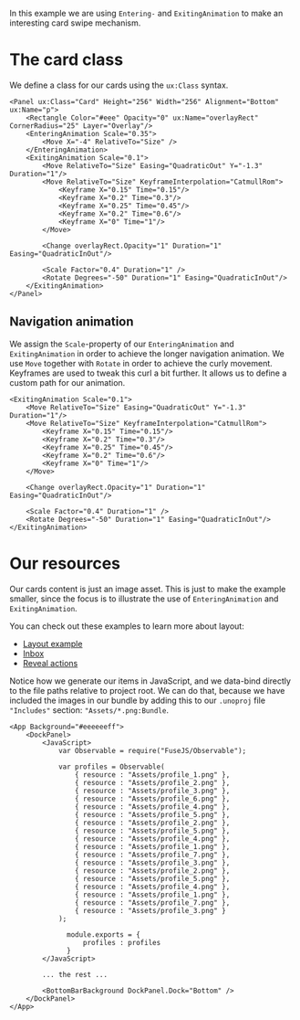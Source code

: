 In this example we are using `Entering-` and `ExitingAnimation` to make an interesting card swipe mechanism.

# The card class

We define a class for our cards using the `ux:Class` syntax.

<!-- snippet-begin:code/Card.ux:CardClass -->

```
<Panel ux:Class="Card" Height="256" Width="256" Alignment="Bottom" ux:Name="p">
    <Rectangle Color="#eee" Opacity="0" ux:Name="overlayRect" CornerRadius="25" Layer="Overlay"/>
    <EnteringAnimation Scale="0.35">
        <Move X="-4" RelativeTo="Size" />
    </EnteringAnimation>
    <ExitingAnimation Scale="0.1">
        <Move RelativeTo="Size" Easing="QuadraticOut" Y="-1.3" Duration="1"/>
        <Move RelativeTo="Size" KeyframeInterpolation="CatmullRom">
            <Keyframe X="0.15" Time="0.15"/>
            <Keyframe X="0.2" Time="0.3"/>
            <Keyframe X="0.25" Time="0.45"/>
            <Keyframe X="0.2" Time="0.6"/>
            <Keyframe X="0" Time="1"/>
        </Move>

        <Change overlayRect.Opacity="1" Duration="1" Easing="QuadraticInOut"/>

        <Scale Factor="0.4" Duration="1" />
        <Rotate Degrees="-50" Duration="1" Easing="QuadraticInOut"/>
    </ExitingAnimation>
</Panel>
```

<!-- snippet-end -->


## Navigation animation

We assign the `Scale`-property of our `EnteringAnimation` and `ExitingAnimation` in order to achieve the longer navigation animation. We use `Move` together with `Rotate` in order to achieve the curly movement. Keyframes are used to tweak this curl a bit further. It allows us to define a custom path for our animation.

<!-- snippet-begin:code/Card.ux:ExitingAnimation -->

```
<ExitingAnimation Scale="0.1">
    <Move RelativeTo="Size" Easing="QuadraticOut" Y="-1.3" Duration="1"/>
    <Move RelativeTo="Size" KeyframeInterpolation="CatmullRom">
        <Keyframe X="0.15" Time="0.15"/>
        <Keyframe X="0.2" Time="0.3"/>
        <Keyframe X="0.25" Time="0.45"/>
        <Keyframe X="0.2" Time="0.6"/>
        <Keyframe X="0" Time="1"/>
    </Move>

    <Change overlayRect.Opacity="1" Duration="1" Easing="QuadraticInOut"/>

    <Scale Factor="0.4" Duration="1" />
    <Rotate Degrees="-50" Duration="1" Easing="QuadraticInOut"/>
</ExitingAnimation>
```

<!-- snippet-end -->

# Our resources

Our cards content is just an image asset. This is just to make the example smaller, since the focus is to illustrate the use of `EnteringAnimation` and `ExitingAnimation`.


You can check out these examples to learn more about layout:

- [Layout example](../layout/)
- [Inbox](../inbox/)
- [Reveal actions](../reveal-actions/)



Notice how we generate our items in JavaScript, and we data-bind directly to the file paths relative to project root.
We can do that, because we have included the images in our bundle by adding this to our `.unoproj` file `"Includes"` section: `"Assets/*.png:Bundle`.

<!-- snippet-begin:code/MainView.ux:MainView -->

```
<App Background="#eeeeeeff">
    <DockPanel>
        <JavaScript>
            var Observable = require("FuseJS/Observable");

            var profiles = Observable(
                { resource : "Assets/profile_1.png" },
                { resource : "Assets/profile_2.png" },
                { resource : "Assets/profile_3.png" },
                { resource : "Assets/profile_6.png" },
                { resource : "Assets/profile_4.png" },
                { resource : "Assets/profile_5.png" },
                { resource : "Assets/profile_2.png" },
                { resource : "Assets/profile_5.png" },
                { resource : "Assets/profile_4.png" },
                { resource : "Assets/profile_1.png" },
                { resource : "Assets/profile_7.png" },
                { resource : "Assets/profile_3.png" },
                { resource : "Assets/profile_2.png" },
                { resource : "Assets/profile_5.png" },
                { resource : "Assets/profile_4.png" },
                { resource : "Assets/profile_1.png" },
                { resource : "Assets/profile_7.png" },
                { resource : "Assets/profile_3.png" }
            );

              module.exports = {
                  profiles : profiles
              }
        </JavaScript>

        ... the rest ...

        <BottomBarBackground DockPanel.Dock="Bottom" />
    </DockPanel>
</App>

```

<!-- snippet-end -->
